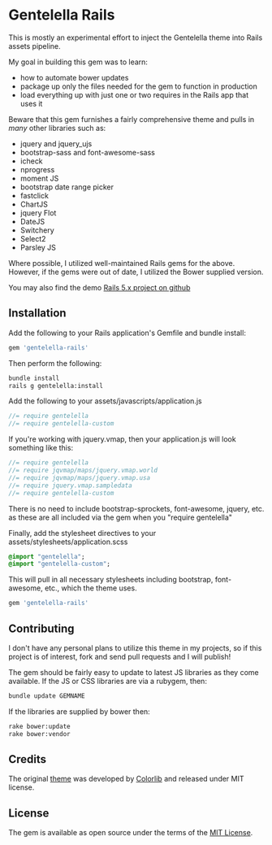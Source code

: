 # Gentelella Rails

This is mostly an experimental effort to inject the Gentelella theme into Rails assets pipeline.

My goal in building this gem was to learn:

  * how to automate bower updates
  * package up only the files needed for the gem to function in production
  * load everything up with just one or two requires in the Rails app that uses it

Beware that this gem furnishes a fairly comprehensive theme and pulls in *many* other libraries such as:

  * jquery and jquery_ujs
  * bootstrap-sass and font-awesome-sass
  * icheck
  * nprogress
  * moment JS
  * bootstrap date range picker
  * fastclick
  * ChartJS
  * jquery Flot
  * DateJS
  * Switchery
  * Select2
  * Parsley JS

Where possible, I utilized well-maintained Rails gems for the above.  However, if the gems were
out of date, I utilized the Bower supplied version.

You may also find the demo [Rails 5.x project on github](https://github.com/mwlang/gentelella-rails-demo)

## Installation
Add the following to your Rails application's Gemfile and bundle install:

```ruby
gem 'gentelella-rails'
```

Then perform the following:

```bash
bundle install
rails g gentelella:install
```

Add the following to your assets/javascripts/application.js

```javascript
//= require gentelella
//= require gentelella-custom
```

If you're working with jquery.vmap, then your application.js will look something like this:

```javascript
//= require gentelella
//= require jqvmap/maps/jquery.vmap.world
//= require jqvmap/maps/jquery.vmap.usa
//= require jquery.vmap.sampledata
//= require gentelella-custom
```

There is no need to include bootstrap-sprockets, font-awesome, jquery, etc. as these are all included via
the gem when you "require gentelella"

Finally, add the stylesheet directives to your assets/stylesheets/application.scss

```sass
@import "gentelella";
@import "gentelella-custom";
```

This will pull in all necessary stylesheets including bootstrap, font-awesome, etc., which the theme uses.

```ruby
gem 'gentelella-rails'
```

## Contributing
I don't have any personal plans to utilize this theme in my projects, so if this project is of interest,
fork and send pull requests and I will publish!

The gem should be fairly easy to update to latest JS libraries as they come available.
If the JS or CSS libraries are via a rubygem, then:

```bash
bundle update GEMNAME
```

If the libraries are supplied by bower then:

```bash
rake bower:update
rake bower:vendor
```

## Credits
The original [theme](https://github.com/puikinsh/gentelella) was developed by
[Colorlib](https://colorlib.com/) and released under MIT license.

## License
The gem is available as open source under the terms of the [MIT License](http://opensource.org/licenses/MIT).
